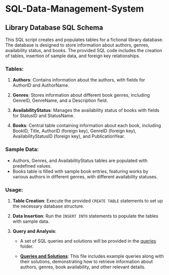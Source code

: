 # SQL-Data-Management-System

## Library Database SQL Schema

This SQL script creates and populates tables for a fictional library database. The database is designed to store information about authors, genres, availability status, and books. The provided SQL code includes the creation of tables, insertion of sample data, and foreign key relationships.

### Tables:

1. **Authors**: Contains information about the authors, with fields for AuthorID and AuthorName.

2. **Genres**: Stores information about different book genres, including GenreID, GenreName, and a Description field.

3. **AvailabilityStatus**: Manages the availability status of books with fields for StatusID and StatusName.

4. **Books**: Central table containing information about each book, including BookID, Title, AuthorID (foreign key), GenreID (foreign key), AvailabilityStatusID (foreign key), and PublicationYear.

### Sample Data:

- Authors, Genres, and AvailabilityStatus tables are populated with predefined values.
- Books table is filled with sample book entries, featuring works by various authors in different genres, with different availability statuses.

### Usage:

1. **Table Creation**: Execute the provided `CREATE TABLE` statements to set up the necessary database structure.

2. **Data Insertion**: Run the `INSERT INTO` statements to populate the tables with sample data.

3. **Query and Analysis**:

   - A set of SQL queries and solutions will be provided in the [queries](queries) folder.
   
   - **[Queries and Solutions](queries/00_queries.md)**: This file includes example queries along with their solutions, demonstrating how to retrieve information about authors, genres, book availability, and other relevant details.




